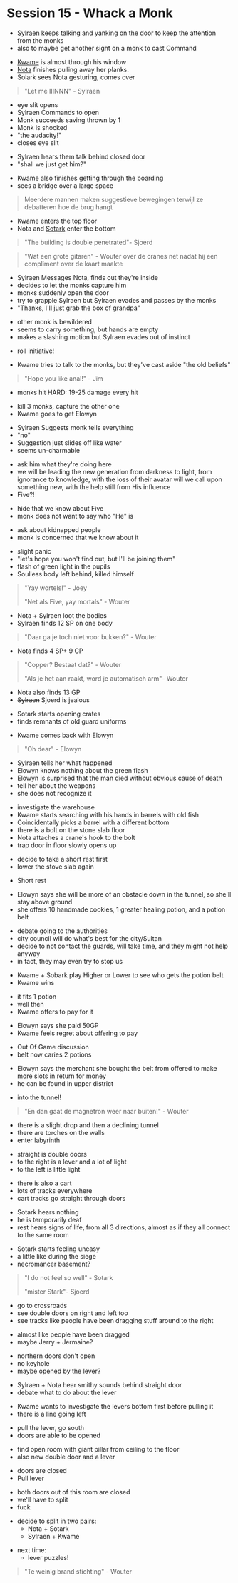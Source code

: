 # Session 15 - Whack a Monk

- [Sylraen](https://bookstack.hemels.me/books/Inquisitors/page/sylraen-morra) keeps talking and yanking on the door to keep the attention from the monks
- also to maybe get another sight on a monk to cast Command

+ [Kwame](https://bookstack.hemels.me/books/Inquisitors/page/kwame) is almost through his window
+ [Nota](https://bookstack.hemels.me/books/Inquisitors/page/nota-deef) finishes pulling away her planks.
+ Solark sees Nota gesturing, comes over

> "Let me IIINNN" - Sylraen

- eye slit opens
- Sylraen Commands to open
- Monk succeeds saving thrown by 1
- Monk is shocked
- "the audacity!"
- closes eye slit

+ Sylraen hears them talk behind closed door
+ "shall we just get him?"

- Kwame also finishes getting through the boarding
- sees a bridge over a large space

> Meerdere mannen maken suggestieve bewegingen terwijl ze debatteren hoe de brug hangt

- Kwame enters the top floor
- Nota and [Sotark](https://bookstack.hemels.me/books/Inquisitors/page/sotark) enter the bottom

> "The building is double penetrated"- Sjoerd

> "Wat een grote gitaren" - Wouter over de cranes net nadat hij een compliment over de kaart maakte

- Sylraen Messages Nota, finds out they're inside
- decides to let the monks capture him
- monks suddenly open the door
- try to grapple Sylraen but Sylraen evades and passes by the monks
- "Thanks, I'll just grab the box of grandpa"

+ other monk is bewildered
+ seems to carry something, but hands are empty
+ makes a slashing motion but Sylraen evades out of instinct

- roll initiative!

+ Kwame tries to talk to the monks, but they've cast aside "the old beliefs"

> "Hope you like anal!" - Jim

- monks hit HARD: 19-25 damage every hit

+ kill 3 monks, capture the other one
+ Kwame goes to get Elowyn

- Sylraen Suggests monk tells everything
- "no"
- Suggestion just slides off like water
- seems un-charmable

+ ask him what they're doing here
+ we will be leading the new generation from darkness to light, from ignorance to knowledge, with the loss of their avatar will we call upon something new, with the help still from His influence
+ Five?!

- hide that we know about Five
- monk does not want to say who "He" is

+ ask about kidnapped people
+ monk is concerned that we know about it

- slight panic
- "let's hope you won't find out, but I'll be joining them"
- flash of green light in the pupils
- Soulless body left behind, killed himself

> "Yay wortels!" - Joey
>
> "Net als Five, yay mortals" - Wouter

- Nota + Sylraen loot the bodies
- Sylraen finds 12 SP on one body

> "Daar ga je toch niet voor bukken?" - Wouter

- Nota finds 4 SP+ 9 CP

> "Copper? Bestaat dat?" - Wouter
>
> "Als je het aan raakt, word je automatisch arm"- Wouter

- Nota also finds 13 GP
- ~~Sylraen~~ Sjoerd is jealous

+ Sotark starts opening crates
+ finds remnants of old guard uniforms

- Kwame comes back with Elowyn

> "Oh dear" - Elowyn

- Sylraen tells her what happened
- Elowyn knows nothing about the green flash
- Elowyn is surprised that the man died without obvious cause of death
- tell her about the weapons
- she does not recognize it

+ investigate the warehouse
+ Kwame starts searching with his hands in barrels with old fish
+ Coincidentally picks a barrel with a different bottom
+ there is a bolt on the stone slab floor
+ Nota attaches a crane's hook to the bolt
+ trap door in floor slowly opens up

- decide to take a short rest first
- lower the stove slab again

+ Short rest

- Elowyn says she will be more of an obstacle down in the tunnel, so she'll stay above ground
- she offers 10 handmade cookies, 1 greater healing potion, and a potion belt

+ debate going to the authorities
+ city council will do what's best for the city/Sultan
+ decide to not contact the guards, will take time, and they might not help anyway
+ in fact, they may even try to stop us

- Kwame + Sobark play Higher or Lower to see who gets the potion belt
- Kwame wins

+ it fits 1 potion
+ well then
+ Kwame offers to pay for it

- Elowyn says she paid 50GP
- Kwame feels regret about offering to pay

+ Out Of Game discussion
+ belt now caries 2 potions

- Elowyn says the merchant she bought the belt from offered to make more slots in return for money
- he can be found in upper district

+ into the tunnel!

> "En dan gaat de magnetron weer naar buiten!" - Wouter

- there is a slight drop and then a declining tunnel
- there are torches on the walls
- enter labyrinth

+ straight is double doors
+ to the right is a lever and a lot of light
+ to the left is little light

- there is also a cart
- lots of tracks everywhere
- cart tracks go straight through doors

+ Sotark hears nothing
+ he is temporarily deaf
+ rest hears signs of life, from all 3 directions, almost as if they all connect to the same room

- Sotark starts feeling uneasy
- a little like during the siege
- necromancer basement?

> "I do not feel so well" - Sotark
>
> "mister Stark"- Sjoerd

- go to crossroads
- see double doors on right and left too
- see tracks like people have been dragging stuff around to the right

+ almost like people have been dragged
+ maybe Jerry + Jermaine?

- northern doors don't open
- no keyhole
- maybe opened by the lever?

+ Sylraen + Nota hear smithy sounds behind straight door
+ debate what to do about the lever

- Kwame wants to investigate the levers bottom first before pulling it
- there is a line going left

+ pull the lever, go south
+ doors are able to be opened

- find open room with giant pillar from ceiling to the floor
- also new double door and a lever

+ doors are closed
+ Pull lever

- both doors out of this room are closed
- we'll have to split
- fuck

+ decide to split in two pairs:
    - Nota + Sotark
    - Sylraen + Kwame

- next time:
    - lever puzzles!

> "Te weinig brand stichting" - Wouter
